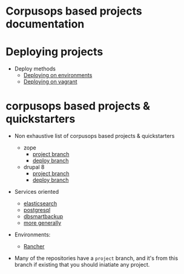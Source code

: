 # Corpusops based projects documentation

# Deploying projects
- Deploy methods
    - [Deploying on environments](./deploy.md)
    - [Deploying on vagrant](./vagrant.md)

# corpusops based projects & quickstarters
- Non exhaustive list of corpusops based projects & quickstarters
    - zope
        - [project branch](https://github.com/corpusops/setups.zope/tree/project)
        - [deploy branch](https://github.com/corpusops/setups.zope/)
    - drupal 8
        - [project branch](https://github.com/corpusops/setups.drupal/tree/D8_project)
        - [deploy branch](https://github.com/corpusops/setups.drupal/tree/D8)
- Services oriented
    - [elasticsearch](https://github.com/corpusops/setups.elasticsearch)
    - [postgresql](https://github.com/corpusops/setups.elasticsearch)
    - [dbsmartbackup](https://github.com/corpusops/setups.elasticsearch)
    - [more generally](https://github.com/corpusops?utf8=✓&q=setups.)
    
- Environments:
    - [Rancher](https://github.com/corpusops/setups.rancher)
    
- Many of the repositories have a ``project`` branch, and it's from this branch if existing that you should iniatiate any project.
